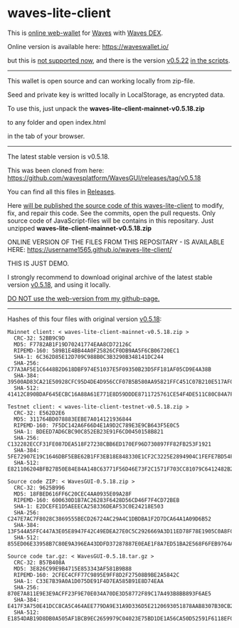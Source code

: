 # waves-lite-client



This is [online web-wallet](https://waveswallet.io/) for [Waves](https://coinmarketcap.com/currencies/waves/#markets) with [Waves DEX](https://client.wavesplatform.com/#!/dex-demo).



Online version is available here: https://waveswallet.io/

but this is [not supported now](https://github.com/wavesplatform/WavesGUI/issues/1415#issuecomment-504853747),
and there is the version [v0.5.22](https://waveswallet.io/js/waves-lite-client-mainnet-0.5.22.js) [in the scripts](https://github.com/wavesplatform/WavesGUI/issues/1415#issue-459681928).

___________________________________________________________________________________________________



This wallet is open source and can working locally from zip-file.

Seed and private key is writted locally in LocalStorage, as encrypted data.

To use this, just unpack the **waves-lite-client-mainnet-v0.5.18.zip**

to any folder and open index.html

in the tab of your browser.

___________________________________________________________________________________________________



The latest stable version is v0.5.18.

This was been cloned from here: https://github.com/wavesplatform/WavesGUI/releases/tag/v0.5.18

You can find all this files in [Releases](https://github.com/username1565/waves-lite-client/releases).




Here [will be published the source code of this waves-lite-client](https://github.com/wavesplatform/WavesGUI/issues/1415#issuecomment-504991767) to modify, fix, and repair this code. See the commits, open the pull requests.
Only source code of JavaScript-files will be contains in this repositary.
Just unzipped **waves-lite-client-mainnet-v0.5.18.zip**

ONLINE VERSION OF THE FILES FROM THIS REPOSITARY - IS AVAILABLE HERE: https://username1565.github.io/waves-lite-client/

THIS IS JUST DEMO.

I strongly recommend to download original archive of the latest stable version [v0.5.18](https://github.com/wavesplatform/WavesGUI/releases/tag/v0.5.18), and using it locally.

[DO NOT use the web-version from my github-page.](https://github.com/username1565/waves-lite-client/issues/2)
___________________________________________________________________________________________________



Hashes of this four files with original version [v0.5.18](https://github.com/wavesplatform/WavesGUI/releases/tag/v0.5.18):

```
Mainnet client: < waves-lite-client-mainnet-v0.5.18.zip >
  CRC-32: 52BB9C9D
  MD5: F7782AB1F19D70241774EAA8CD72126C
  RIPEMD-160: 589B1E4BB44A0F25826CF0DB9AA5F6CB06720EC1
  SHA-1: 6C362D85E12D709C988B0C3B3290B348141DC244
  SHA-256: C77A3AF5E1C6448B2D618DBF974E51037E5F09350B23D5FF181AF05CD9E4A38B
  SHA-384: 39500AD83CA21E50928CFC95D4DE4D956CCF07B5B580AA95821FFC451C07B210E517AF05F64CFA63F2FC589CCC175F79
  SHA-512: 41412C890BDAF645ECBC16A88A61E771E8D59DDDE8711725761CE54F4DE511C80C84A7F57B5A259671F89755A0C50EC0560507B6BAF600BBAE1997C701B373F7

Testnet client: < waves-lite-client-testnet-v0.5.18.zip >
  CRC-32: E562D2E6
  MD5: 311764BD078883EEBE7A014121936844
  RIPEMD-160: 7F5DC142A6F66D4E1A9D2C789E3E9CB643F5E0C5
  SHA-1: BDEED7AD6CBC90C852EB23E91F6CD0450158B821
  SHA-256: C132282ECCF31FE087DEA518F27238CBB6ED170EF96D730897FF82FB253F1921
  SHA-384: 5FE72907E19C1646DBF5EBE62B1FF3EB18E848330E1CF2C3225E2894904C1FEFE7BD54FC3BE51ADF9FC52BEAB91AEF02
  SHA-512: E821106204BFB27B50E84E84A148C63771F56D46E73F2C1571F703CC81079C6412482B236597C2293C2F9DB92381D27BC5D34AF480B99064C174ED52E7DC9BD9

Source code ZIP: < WavesGUI-0.5.18.zip >
  CRC-32: 9625B996
  MD5: 18FBED616FF6C20CEC4AA0935E09A28F
  RIPEMD-160: 600630D1B7AC26283F6428D56CD46F7F4CD72BEB
  SHA-1: E2DCEFE1D5AEEECA258336DEAF53C0E24218E503
  SHA-256: C247E7AC7F8028C3869555BECD26724AC29A4C1DBDBA1F2D7DCA64A1A09D6B52
  SHA-384: 13F544A5FFC447A3E05E8947F42C49EDEA27E0C5C2926669A3D11ED78F78E1905C0A8FCE7E6108BFE3F415B052A60578
  SHA-512: 855ED06E33958B7C80E9A396EA43DDFD37287887E0EAE1F8A7ED51BA2E568F6FEB9764A292FDB81215C48CDB67886D068941CBBF1A8635FA3115C8A1EE2DA79F

Source code tar.gz: < WavesGUI-0.5.18.tar.gz >
  CRC-32: B57B408A
  MD5: 3E826C99E9B4715E853343AF581B9B88
  RIPEMD-160: 2CFEC4CFF77C9895E9FF8D2F27508B9BE2A5842C
  SHA-1: C33E7B39A0A1D075DE91F4D7EA585B91E8D74EAA
  SHA-256: 870E7A811E9E3E9ACFF23F9E70E034A70DE3D58772F89C17A493B8BB893F6AE5
  SHA-384: E417F3A750E41DCC8CA5C464AEE779DA9E31A9D336D5E2120693051878AAB8307B30CB294D8FB47DBF388D8EBDFF718B
  SHA-512: E1854DAB19D8DB0A505AF1BCB9EC2659979C04023E75BD1DE1A56CA50D52591F6118EF08C24A078D6D13E6193C5654661CB92CC9A180834932DB40FAF12A3E1E
```
